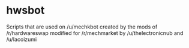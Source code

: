 hwsbot
======

Scripts that are used on /u/mechkbot created by the mods of /r/hardwareswap modified for /r/mechmarket by /u/thelectronicnub and /u/Iacoizumi
